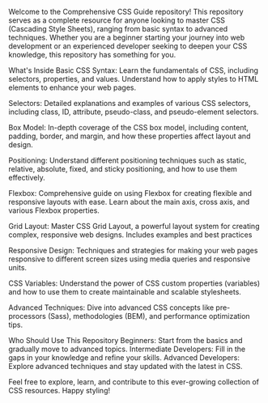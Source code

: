 Welcome to the Comprehensive CSS Guide repository! This repository serves as a complete resource for anyone looking to master CSS (Cascading Style Sheets), ranging from basic syntax to advanced techniques. Whether you are a beginner starting your journey into web development or an experienced developer seeking to deepen your CSS knowledge, this repository has something for you.


What's Inside
Basic CSS Syntax: Learn the fundamentals of CSS, including selectors, properties, and values. Understand how to apply styles to HTML elements to enhance your web pages.

Selectors: Detailed explanations and examples of various CSS selectors, including class, ID, attribute, pseudo-class, and pseudo-element selectors.

Box Model: In-depth coverage of the CSS box model, including content, padding, border, and margin, and how these properties affect layout and design.

Positioning: Understand different positioning techniques such as static, relative, absolute, fixed, and sticky positioning, and how to use them effectively.

Flexbox: Comprehensive guide on using Flexbox for creating flexible and responsive layouts with ease. Learn about the main axis, cross axis, and various Flexbox properties.

Grid Layout: Master CSS Grid Layout, a powerful layout system for creating complex, responsive web designs. Includes examples and best practices

Responsive Design: Techniques and strategies for making your web pages responsive to different screen sizes using media queries and responsive units.

CSS Variables: Understand the power of CSS custom properties (variables) and how to use them to create maintainable and scalable stylesheets.

Advanced Techniques: Dive into advanced CSS concepts like pre-processors (Sass), methodologies (BEM), and performance optimization tips.


Who Should Use This Repository
Beginners: Start from the basics and gradually move to advanced topics.
Intermediate Developers: Fill in the gaps in your knowledge and refine your skills.
Advanced Developers: Explore advanced techniques and stay updated with the latest in CSS.


Feel free to explore, learn, and contribute to this ever-growing collection of CSS resources. Happy styling!
